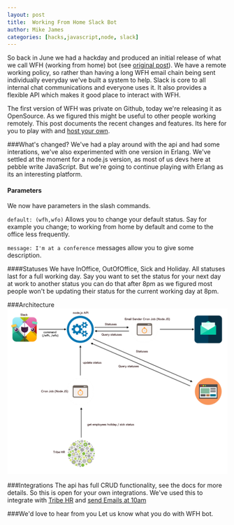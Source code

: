```yaml
---
layout: post
title:  Working From Home Slack Bot
author: Mike James
categories: [hacks,javascript,node, slack]
---
```

So back in June we had a hackday and produced an initial release of what we call WFH (working from home) bot (see [original post](/blog/hack-day-wfh-bot)). We have a remote working policy, so rather than having a long WFH email chain being sent individually everyday we've built a system to help. Slack is core to all internal chat communications and everyone uses it. It also provides a flexible API which makes it good place to interact with WFH. 

The first version of WFH was private on Github, today we're releasing it as OpenSource. As we figured this might be useful to other people working remotely. This post documents the recent changes and features. Its here for you to play with and [host your own](https://github.com/pebblecode/wfh-api). 

###What's changed?
We've had a play around with the api and had some interations, we've also experimented with one version in Erlang. We've settled at the moment for a node.js version, as most of us devs here at pebble write JavaScript. But we're going to continue playing with Erlang as its an interesting platform.

#### Parameters
We now have parameters in the slash commands.

`default: (wfh,wfo)` 
Allows you to change your default status. Say for example you change; to working from home by default and come to the office less frequently.

`message: I'm at a conference` 
messages allow you to give some description. 

####Statuses
We have InOffice, OutOfOffice, Sick and Holiday. All statuses last for a full working day. Say you want to set the status for your next day at work to another status you can do that after 8pm as we figured most people won't be updating their status for the current working day at 8pm. 


###Architecture
![image of architecture](/img/posts/2015-11-03-wfh-slack/diagram.png)

###Integrations
The api has full CRUD functionality, see the docs for more details. So this is open for your own integrations. We've used this to integrate with [Tribe HR](https://github.com/pebblecode/tribehr-holiday-fetcher) and [send Emails at 10am](https://github.com/pebblecode/wfh-email-cron)

###We'd love to hear from you
Let us know what you do with WFH bot.


